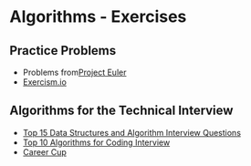 # Algorithms - Exercises

## Practice Problems

- Problems from[Project Euler](https://projecteuler.net/archives)
- [Exercism.io](http://exercism.io)

## Algorithms for the Technical Interview

- [Top 15 Data Structures and Algorithm Interview Questions](http://javarevisited.blogspot.com/2013/03/top-15-data-structures-algorithm-interview-questions-answers-java-programming.html)
- [Top 10 Algorithms for Coding Interview](http://www.programcreek.com/2012/11/top-10-algorithms-for-coding-interview/)
- [Career Cup](https://www.careercup.com/page?pid=algorithm-interview-questions)
